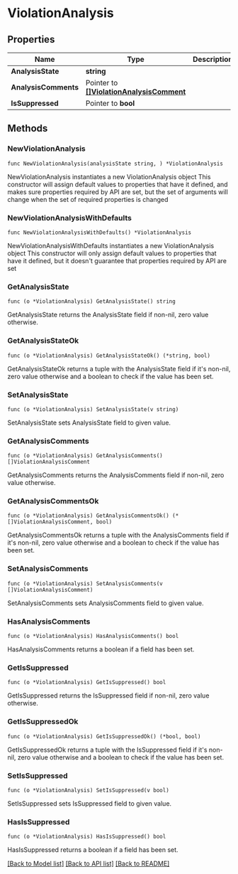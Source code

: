 # ViolationAnalysis

## Properties

Name | Type | Description | Notes
------------ | ------------- | ------------- | -------------
**AnalysisState** | **string** |  | 
**AnalysisComments** | Pointer to [**[]ViolationAnalysisComment**](ViolationAnalysisComment.md) |  | [optional] 
**IsSuppressed** | Pointer to **bool** |  | [optional] 

## Methods

### NewViolationAnalysis

`func NewViolationAnalysis(analysisState string, ) *ViolationAnalysis`

NewViolationAnalysis instantiates a new ViolationAnalysis object
This constructor will assign default values to properties that have it defined,
and makes sure properties required by API are set, but the set of arguments
will change when the set of required properties is changed

### NewViolationAnalysisWithDefaults

`func NewViolationAnalysisWithDefaults() *ViolationAnalysis`

NewViolationAnalysisWithDefaults instantiates a new ViolationAnalysis object
This constructor will only assign default values to properties that have it defined,
but it doesn't guarantee that properties required by API are set

### GetAnalysisState

`func (o *ViolationAnalysis) GetAnalysisState() string`

GetAnalysisState returns the AnalysisState field if non-nil, zero value otherwise.

### GetAnalysisStateOk

`func (o *ViolationAnalysis) GetAnalysisStateOk() (*string, bool)`

GetAnalysisStateOk returns a tuple with the AnalysisState field if it's non-nil, zero value otherwise
and a boolean to check if the value has been set.

### SetAnalysisState

`func (o *ViolationAnalysis) SetAnalysisState(v string)`

SetAnalysisState sets AnalysisState field to given value.


### GetAnalysisComments

`func (o *ViolationAnalysis) GetAnalysisComments() []ViolationAnalysisComment`

GetAnalysisComments returns the AnalysisComments field if non-nil, zero value otherwise.

### GetAnalysisCommentsOk

`func (o *ViolationAnalysis) GetAnalysisCommentsOk() (*[]ViolationAnalysisComment, bool)`

GetAnalysisCommentsOk returns a tuple with the AnalysisComments field if it's non-nil, zero value otherwise
and a boolean to check if the value has been set.

### SetAnalysisComments

`func (o *ViolationAnalysis) SetAnalysisComments(v []ViolationAnalysisComment)`

SetAnalysisComments sets AnalysisComments field to given value.

### HasAnalysisComments

`func (o *ViolationAnalysis) HasAnalysisComments() bool`

HasAnalysisComments returns a boolean if a field has been set.

### GetIsSuppressed

`func (o *ViolationAnalysis) GetIsSuppressed() bool`

GetIsSuppressed returns the IsSuppressed field if non-nil, zero value otherwise.

### GetIsSuppressedOk

`func (o *ViolationAnalysis) GetIsSuppressedOk() (*bool, bool)`

GetIsSuppressedOk returns a tuple with the IsSuppressed field if it's non-nil, zero value otherwise
and a boolean to check if the value has been set.

### SetIsSuppressed

`func (o *ViolationAnalysis) SetIsSuppressed(v bool)`

SetIsSuppressed sets IsSuppressed field to given value.

### HasIsSuppressed

`func (o *ViolationAnalysis) HasIsSuppressed() bool`

HasIsSuppressed returns a boolean if a field has been set.


[[Back to Model list]](../README.md#documentation-for-models) [[Back to API list]](../README.md#documentation-for-api-endpoints) [[Back to README]](../README.md)


